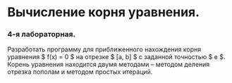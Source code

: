 # Вычисление корня уравнения.
### 4-я лабораторная.
Разработать программу для приближенного нахождения корня уравнения $ f(x) = 0 $ на отрезке $ [a, b] $ с заданной точностью $ e $. Корень уравнения находится двумя методами – методом деления отрезка пополам и методом простых итераций.
